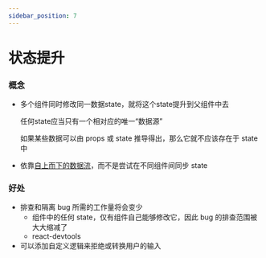 ```yaml
---
sidebar_position: 7
---
```


# 状态提升

### 概念

- 多个组件同时修改同一数据state，就将这个state提升到父组件中去
    
    任何state应当只有一个相对应的唯一“数据源”
    
    如果某些数据可以由 props 或 state 推导得出，那么它就不应该存在于 state 中
    
- 依靠[自上而下的数据流](https://zh-hans.reactjs.org/docs/state-and-lifecycle.html#the-data-flows-down)，而不是尝试在不同组件间同步 state

### 好处

- 排查和隔离 bug 所需的工作量将会变少
    - 组件中的任何 state，仅有组件自己能够修改它，因此 bug 的排查范围被大大缩减了
    - react-devtools
- 可以添加自定义逻辑来拒绝或转换用户的输入